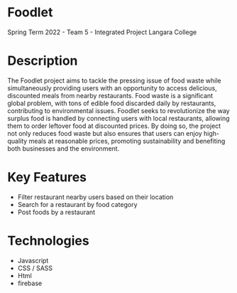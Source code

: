 # Foodlet
Spring Term 2022 - Team 5 - Integrated Project
Langara College

# Description
The Foodlet project aims to tackle the pressing issue of food waste while simultaneously providing users with an opportunity to access delicious, discounted meals from nearby restaurants. Food waste is a significant global problem, with tons of edible food discarded daily by restaurants, contributing to environmental issues. Foodlet seeks to revolutionize the way surplus food is handled by connecting users with local restaurants, allowing them to order leftover food at discounted prices. By doing so, the project not only reduces food waste but also ensures that users can enjoy high-quality meals at reasonable prices, promoting sustainability and benefiting both businesses and the environment.

# Key Features
- Filter restaurant nearby users based on their location
- Search for a restaurant by food category 
- Post foods by a restaurant


# Technologies
- Javascript
- CSS / SASS
- Html
- firebase
